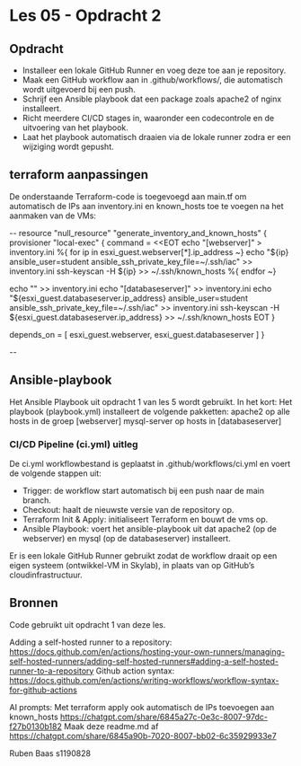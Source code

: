 # Les 05 - Opdracht 2

## Opdracht
- Installeer een lokale GitHub Runner en voeg deze toe aan je repository.
- Maak een GitHub workflow aan in .github/workflows/, die automatisch wordt uitgevoerd bij een push.
- Schrijf een Ansible playbook dat een package zoals apache2 of nginx installeert.
- Richt meerdere CI/CD stages in, waaronder een codecontrole en de uitvoering van het playbook.
- Laat het playbook automatisch draaien via de lokale runner zodra er een wijziging wordt gepusht.

## terraform aanpassingen

De onderstaande Terraform-code is toegevoegd aan main.tf om automatisch de IPs aan inventory.ini en  known_hosts toe te voegen na het aanmaken van de VMs:

--
resource "null_resource" "generate_inventory_and_known_hosts" {
  provisioner "local-exec" {
    command = <<EOT
echo "[webserver]" > inventory.ini
%{ for ip in esxi_guest.webserver[*].ip_address ~}
echo "${ip} ansible_user=student ansible_ssh_private_key_file=~/.ssh/iac" >> inventory.ini
ssh-keyscan -H ${ip} >> ~/.ssh/known_hosts
%{ endfor ~}

echo "" >> inventory.ini
echo "[databaseserver]" >> inventory.ini
echo "${esxi_guest.databaseserver.ip_address} ansible_user=student ansible_ssh_private_key_file=~/.ssh/iac" >> inventory.ini
ssh-keyscan -H ${esxi_guest.databaseserver.ip_address} >> ~/.ssh/known_hosts
EOT
  }

  depends_on = [
    esxi_guest.webserver,
    esxi_guest.databaseserver
  ]
}

--

## Ansible-playbook
Het Ansible Playbook uit opdracht 1 van les 5 wordt gebruikt. In het kort:
  Het playbook (playbook.yml) installeert de volgende pakketten:
  apache2 op alle hosts in de groep [webserver]
  mysql-server op hosts in [databaseserver]

### CI/CD Pipeline (ci.yml) uitleg

De ci.yml workflowbestand is geplaatst in .github/workflows/ci.yml en voert de volgende stappen uit:

- Trigger: de workflow start automatisch bij een push naar de main branch.
- Checkout: haalt de nieuwste versie van de repository op.
- Terraform Init & Apply: initialiseert Terraform en bouwt de vms op.
- Ansible Playbook: voert het ansible-playbook uit dat apache2 (op de webserver) en mysql (op de databaseserver) installeert.

Er is een lokale GitHub Runner gebruikt zodat de workflow draait op een eigen systeem (ontwikkel-VM in Skylab), in plaats van op GitHub’s cloudinfrastructuur.


## Bronnen
Code gebruikt uit opdracht 1 van deze les.


Adding a self-hosted runner to a repository:
https://docs.github.com/en/actions/hosting-your-own-runners/managing-self-hosted-runners/adding-self-hosted-runners#adding-a-self-hosted-runner-to-a-repository
Github action syntax:
https://docs.github.com/en/actions/writing-workflows/workflow-syntax-for-github-actions

AI prompts:
Met terraform apply ook automatisch de IPs toevoegen aan known_hosts
https://chatgpt.com/share/6845a27c-0e3c-8007-97dc-f27b0130b182
Maak deze readme.md af
https://chatgpt.com/share/6845a90b-7020-8007-bb02-6c35929933e7

Ruben Baas s1190828